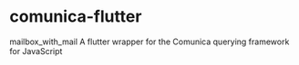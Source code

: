 # comunica-flutter
mailbox_with_mail A flutter wrapper for the Comunica querying framework for JavaScript 
